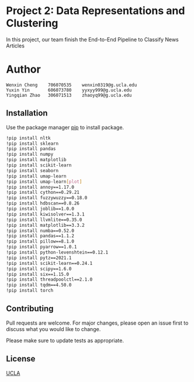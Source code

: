 # Project 2: Data Representations and Clustering

In this project, our team finish the End-to-End Pipeline to Classify News Articles

# Author
    Wenxin Cheng	706070535    wenxin0319@g.ucla.edu
    Yuxin Yin		606073780    yyxyy999@g.ucla.edu
    Yingqian Zhao	306071513    zhaoyq99@g.ucla.edu

## Installation

Use the package manager [pip](https://pip.pypa.io/en/stable/) to install package.

```bash
!pip install nltk
!pip install sklearn
!pip install pandas
!pip install numpy
!pip install matplotlib
!pip install scikit-learn
!pip install seaborn
!pip install umap-learn
!pip install umap-learn[plot]
!pip install annoy==1.17.0
!pip install cython==0.29.21
!pip install fuzzywuzzy==0.18.0
!pip install hdbscan==0.8.26
!pip install joblib==1.0.0
!pip install kiwisolver==1.3.1
!pip install llvmlite==0.35.0
!pip install matplotlib==3.3.2
!pip install numba==0.52.0
!pip install pandas==1.1.2
!pip install pillow==8.1.0
!pip install pyarrow==1.0.1
!pip install python-levenshtein==0.12.1
!pip install pytz==2021.1
!pip install scikit-learn==0.24.1
!pip install scipy==1.6.0
!pip install six==1.15.0
!pip install threadpoolctl==2.1.0
!pip install tqdm==4.50.0
!pip install torch
```

## Contributing

Pull requests are welcome. For major changes, please open an issue first
to discuss what you would like to change.

Please make sure to update tests as appropriate.

## License

[UCLA](https://choosealicense.com/licenses/ucla/)